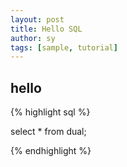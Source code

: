 ```yaml
---
layout: post
title: Hello SQL
author: sy
tags: [sample, tutorial]
---
```


## hello

{% highlight sql %}

select * from dual;

{% endhighlight %}
